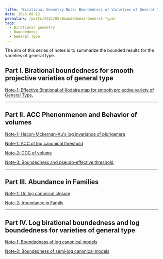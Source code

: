 ```yaml
---
title: 'Birational Geometry Note: Boundedness of Varieties of General Type'
date: 2025-08-13
permalink: /posts/2025/08/Boundedness-General-Type/
tags:
  - Birational geometry
  - Boundedness
  - General Type
---
```


The aim of this series of notes is to summarize the bounded results for the varieties of general type. 


## Part I. Birational boundedness for smooth projective varieties of general type

[Note-1: Effective Birational of Kodaira map for smooth projective variety of General Type](https://yilimath.github.io/files/Birational/BoundednessGeneralType/.pdf),


---
## Part II. ACC Phenonmenon and Behavior of volumes

[Note-1: Hacon-Mckernan-Xu's log invariance of plurigenera](https://yilimath.github.io/files/Deformation/LogInvariancePluri.pdf)

[Note-1: ACC of log canonical threshold](https://yilimath.github.io/files/Birational/BoundednessGeneralType/ACCLCT.pdf)

[Note-2: DCC of volume](https://yilimath.github.io/files/Birational/BoundednessGeneralType/DCCVolume.pdf)

[Note-3: Boundedness and pseudo-effective threshold](),


---
## Part III. Abundance in Families


[Note-1: On log canonical closure]()

[Note-2: Abundance in Family]()


---
## Part IV. Log birational boundedness and log boundedness for varieties of general type


[Note-1: Boundedness of log canonical models](https://yilimath.github.io/files/Birational/BoundednessGeneralType/BoundedCanonicalModel.pdf)

[Note-2: Boundedness of semi-log canonical models](https://yilimath.github.io/files/Birational/BoundednessGeneralType/BoundedSLCM.pdf)

